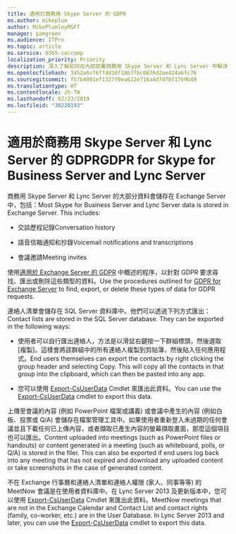 ```yaml
---
title: 適用於商務用 Skype Server 的 GDPR
ms.author: mikeplum
author: MikePlumleyMSFT
manager: pamgreen
ms.audience: ITPro
ms.topic: article
ms.service: O365-seccomp
localization_priority: Priority
description: 深入了解如何在內部部署商務用 Skype Server 和 Lync Server 中解決 GDPR 需求。
ms.openlocfilehash: 3452a6cf6ffdd16f18b7fbc0876d2ae424a6fc76
ms.sourcegitcommit: f57b4001ef1327f0ea622e716a4d7d78f1769b49
ms.translationtype: HT
ms.contentlocale: zh-TW
ms.lasthandoff: 02/23/2019
ms.locfileid: "30220193"
---
```

# <a name="gdpr-for-skype-for-business-server-and-lync-server"></a><span data-ttu-id="55126-103">適用於商務用 Skype Server 和 Lync Server 的 GDPR</span><span class="sxs-lookup"><span data-stu-id="55126-103">GDPR for Skype for Business Server and Lync Server</span></span>

<span data-ttu-id="55126-p101">商務用 Skype Server 和 Lync Server 的大部分資料會儲存在 Exchange Server 中，包括：</span><span class="sxs-lookup"><span data-stu-id="55126-p101">Most Skype for Business Server and Lync Server data is stored in Exchange Server. This includes:</span></span>

-   <span data-ttu-id="55126-106">交談歷程記錄</span><span class="sxs-lookup"><span data-stu-id="55126-106">Conversation history</span></span>

-   <span data-ttu-id="55126-107">語音信箱通知和抄錄</span><span class="sxs-lookup"><span data-stu-id="55126-107">Voicemail notifications and transcriptions</span></span>

-   <span data-ttu-id="55126-108">會議邀請</span><span class="sxs-lookup"><span data-stu-id="55126-108">Meeting invites</span></span>

<span data-ttu-id="55126-109">使用[適用於 Exchange Server 的 GDPR](gdpr-for-exchange-server.md) 中概述的程序，以針對 GDPR 要求尋找、匯出或刪除這些類型的資料。</span><span class="sxs-lookup"><span data-stu-id="55126-109">Use the procedures outlined for [GDPR for Exchange Server](gdpr-for-exchange-server.md) to find, export, or delete these types of data for GDPR requests.</span></span>

<span data-ttu-id="55126-p102">連絡人清單會儲存在 SQL Server 資料庫中。他們可以透過下列方式匯出：</span><span class="sxs-lookup"><span data-stu-id="55126-p102">Contact lists are stored in the SQL Server database. They can be exported in the following ways:</span></span>

-   <span data-ttu-id="55126-p103">使用者可以自行匯出連絡人，方法是以滑鼠右鍵按一下群組標頭，然後選取 [複製]。這樣會將該群組中的所有連絡人複製到剪貼簿，然後貼入任何應用程式。</span><span class="sxs-lookup"><span data-stu-id="55126-p103">End users themselves can export the contacts by right clicking the group header and selecting Copy. This will copy all the contacts in that group into the clipboard, which can then be pasted into any app.</span></span>

-   <span data-ttu-id="55126-114">您可以使用 [Export-CsUserData](https://docs.microsoft.com/zh-TW/powershell/module/skype/export-csuserdata) Cmdlet 來匯出此資料。</span><span class="sxs-lookup"><span data-stu-id="55126-114">You can use the [Export-CsUserData](https://docs.microsoft.com/zh-TW/powershell/module/skype/export-csuserdata) cmdlet to export this data.</span></span>

<span data-ttu-id="55126-p104">上傳至會議的內容 (例如 PowerPoint 檔案或講義) 或會議中產生的內容 (例如白板、投票或 Q/A) 會儲存在檔案管理工具中。如果使用者重新登入未過期的任何會議並且下載任何已上傳內容，或者擷取已產生內容的螢幕擷取畫面，那麼這個項目也可以匯出。</span><span class="sxs-lookup"><span data-stu-id="55126-p104">Content uploaded into meetings (such as PowerPoint files or handouts) or content generated in a meeting (such as whiteboard, polls, or Q/A) is stored in the filer. This can also be exported if end users log back into any meeting that has not expired and download any uploaded content or take screenshots in the case of generated content.</span></span>

<span data-ttu-id="55126-p105">不在 Exchange 行事曆和連絡人清單和連絡人權限 (家人、同事等等) 的 MeetNow 會議是在使用者資料庫中。在 Lync Server 2013 及更新版本中，您可以使用 [Export-CsUserData](https://docs.microsoft.com/zh-TW/powershell/module/skype/export-csuserdata) Cmdlet 來匯出此資料。</span><span class="sxs-lookup"><span data-stu-id="55126-p105">MeetNow meetings that are not in the Exchange Calendar and Contact List and contact rights (family, co-worker, etc.) are in the User Database. In Lync Server 2013 and later, you can use the [Export-CsUserData](https://docs.microsoft.com/zh-TW/powershell/module/skype/export-csuserdata) cmdlet to export this data.</span></span>

